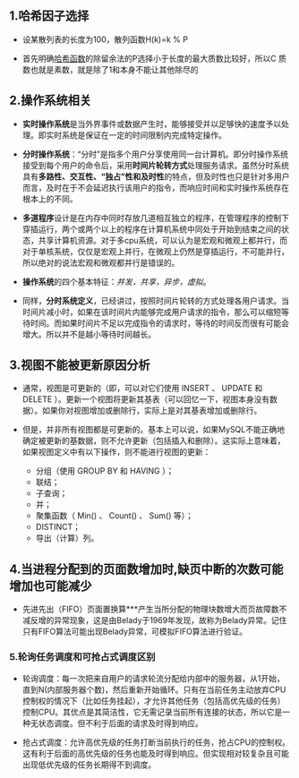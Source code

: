 ## 1.哈希因子选择

- 设某散列表的长度为100，散列函数H(k)=k % P

- 首先明确[哈希函数](https://www.baidu.com/s?wd=哈希函数&tn=SE_PcZhidaonwhc_ngpagmjz&rsv_dl=gh_pc_zhidao)的除留余法的P选择小于长度的最大质数比较好，所以C 质数也就是素数，就是除了1和本身不能让其他除尽的

## 2.操作系统相关

- **实时操作系统**是当外界事件或数据产生时，能够接受并以足够快的速度予以处理。即实时系统是保证在一定的时间限制内完成特定操作。

- **分时操作系统**：“分时”是指多个用户分享使用同一台计算机。即分时操作系统接受到每个用户的命令后，采用**时间片轮转方式**处理服务请求。虽然分时系统具有**多路性、交互性、“独占”性和及时性**的特点，但及时性也只是针对多用户而言，及时在于不会延迟执行该用户的指令，而响应时间和实时操作系统存在根本上的不同。

- **多道程序**设计是在内存中同时存放几道相互独立的程序，在管理程序的控制下穿插运行，两个或两个以上的程序在计算机系统中同处于开始到结束之间的状态，共享计算机资源。对于多cpu系统，可以认为是宏观和微观上都并行，而对于单核系统，仅仅是宏观上并行，在微观上仍然是穿插运行，不可能并行，所以绝对的说法宏观和微观都并行是错误的。

- **操作系统**的四个基本特征：*并发，共享，异步，虚拟*。

- 同样，**分时系统定义**，已经讲过，按照时间片轮转的方式处理各用户请求。当时间片减小时，如果在该时间片内能够完成用户请求的指令，那么可以缩短等待时间。而如果时间片不足以完成指令的请求时，等待的时间反而很有可能会增大。所以并不是越小等待时间越长。

## 3.视图不能被更新原因分析

- 通常，视图是可更新的（即，可以对它们使用 INSERT 、 UPDATE 和 DELETE ）。更新一个视图将更新其基表（可以回忆一下，视图本身没有数据）。如果你对视图增加或删除行，实际上是对其基表增加或删除行。

- 但是，并非所有视图都是可更新的。基本上可以说，如果MySQL不能正确地确定被更新的基数据，则不允许更新（包括插入和删除）。这实际上意味着，如果视图定义中有以下操作，则不能进行视图的更新：
  -  分组（使用 GROUP BY 和 HAVING ）；
  - 联结；
  - 子查询；
  - 并；
  - 聚集函数（ Min() 、 Count() 、 Sum() 等）；
  - DISTINCT；
  - 导出（计算）列。

## 4.当进程分配到的页面数增加时,缺页中断的次数可能增加也可能减少

- 先进先出（FIFO）页面置换算***产生当所分配的物理块数增大而页故障数不减反增的异常现象，这是由Belady于1969年发现，故称为Belady异常。记住只有FIFO算法可能出现Belady异常，可模拟FIFO算法进行验证。

### 5.轮询任务调度和可抢占式调度区别

- 轮询调度：每一次把来自用户的请求轮流分配给内部中的服务器，从1开始，直到N(内部服务器个数)，然后重新开始循环。只有在当前任务主动放弃CPU控制权的情况下（比如任务挂起），才允许其他任务（包括高优先级的任务）控制CPU。其优点是其简洁性，它无需记录当前所有连接的状态，所以它是一种无状态调度。但不利于后面的请求及时得到响应。

- 抢占式调度：允许高优先级的任务打断当前执行的任务，抢占CPU的控制权。这有利于后面的高优先级的任务也能及时得到响应。但实现相对较复杂且可能出现低优先级的任务长期得不到调度。